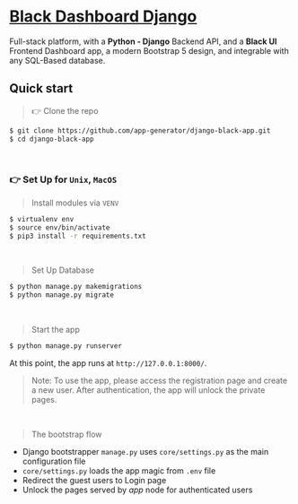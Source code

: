 # [Black Dashboard Django](#)
<!-- (https://django-black-app.AUTO.com/?ref=vbl-readme) -->

Full-stack platform, with a **Python - Django** Backend API, and a **Black UI** Frontend Dashboard app, a modern Bootstrap 5 design, and integrable with any SQL-Based database.


## Quick start

> 👉 Clone the repo  

```bash
$ git clone https://github.com/app-generator/django-black-app.git
$ cd django-black-app
```

<br />

### 👉 Set Up for `Unix`, `MacOS` 

> Install modules via `VENV`  

```bash
$ virtualenv env
$ source env/bin/activate
$ pip3 install -r requirements.txt
```

<br />

> Set Up Database

```bash
$ python manage.py makemigrations
$ python manage.py migrate
```

<br />

> Start the app

```bash
$ python manage.py runserver
```

At this point, the app runs at `http://127.0.0.1:8000/`. 

> Note: To use the app, please access the registration page and create a new user. After authentication, the app will unlock the private pages.

<br />

> The bootstrap flow

- Django bootstrapper `manage.py` uses `core/settings.py` as the main configuration file
- `core/settings.py` loads the app magic from `.env` file
- Redirect the guest users to Login page
- Unlock the pages served by *app* node for authenticated users

<br />

